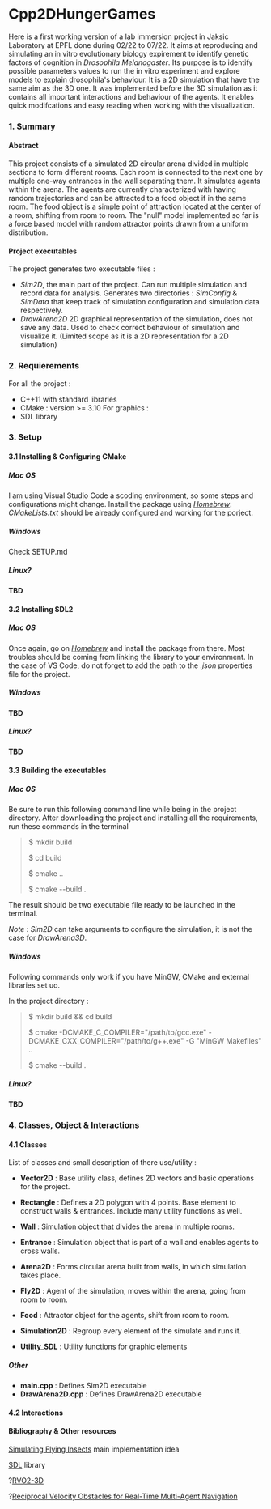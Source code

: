 # Cpp2DHungerGames

Here is a first working version of a lab immersion project in Jaksic Laboratory at EPFL done during 02/22 to 07/22. It aims at reproducing and simulating an in vitro evolutionary biology expirement to identify genetic factors of cognition in *Drosophila Melanogaster*. Its purpose is to identify possible parameters values to run the in vitro experiment and explore models to explain drosophila's behaviour. It is a 2D simulation that have the same aim as the 3D one. It was implemented before the 3D simulation as it contains all important interactions and behaviour of the agents. It enables quick modifcations and easy reading when working with the visualization.

### 1. Summary

#### Abstract

This project consists of a simulated 2D circular arena divided in multiple sections to form different rooms. Each room is connected to the next one by multiple one-way entrances in the wall separating them. It simulates agents within the arena. The agents are currently characterized with having random trajectories and can be attracted to a food object if in the same room. The food object is a simple point of attraction located at the center of a room, shifting from room to room. The "null" model implemented so far is a force based model with random attractor points drawn from a uniform distribution.

#### Project executables

The project generates two executable files :

- *Sim2D*, the main part of the project. Can run multiple simulation and record data for analysis. Generates two directories : *SimConfig* & *SimData* that keep track of simulation configuration and simulation data respectively. 
- *DrawArena2D* 2D graphical representation of the simulation, does not save any data. Used to check correct behaviour of simulation and visualize it. (Limited scope as it is a 2D representation for a 2D simulation)

### 2. Requierements

For all the project : 
- C++11 with standard libraries
- CMake : version >= 3.10
For graphics :
- SDL library

### 3. Setup

#### 3.1 Installing & Configuring CMake

##### Mac OS

I am using Visual Studio Code a scoding environment, so some steps and configurations might change. Install the package using *[Homebrew](https://brew.sh/)*. *CMakeLists.txt* should be already configured and working for the porject.

##### Windows 

Check SETUP.md

##### Linux?

**TBD**

#### 3.2 Installing SDL2

##### Mac OS

Once again, go on *[Homebrew](https://brew.sh/)* and install the package from there. Most troubles should be coming from linking the library to your environment. In the case of VS Code, do not forget to add the path to the *.json* properties file for the project. 

##### Windows

**TBD**

##### Linux? 

**TBD**

#### 3.3 Building the executables

##### Mac OS

Be sure to run this following command line while being in the project directory.
After downloading the project and installing all the requirements, run these commands in the terminal

> $ mkdir build
> 
> $ cd build
>
> $ cmake ..
>
> $ cmake --build .

The result should be two executable file ready to be launched in the terminal. 

*Note* : *Sim2D* can take arguments to configure the simulation, it is not the case for *DrawArena3D*.

##### Windows

Following commands only work if you have MinGW, CMake and external libraries set uo.

In the project directory :

> $ mkdir build && cd build 
>
> $ cmake -DCMAKE_C_COMPILER="/path/to/gcc.exe" -DCMAKE_CXX_COMPILER="/path/to/g++.exe" -G "MinGW Makefiles" ..
>
> $ cmake --build .

##### Linux? 

**TBD**

### 4. Classes, Object & Interactions

#### 4.1 Classes

List of classes and small description of there use/utility :

- **Vector2D** : Base utility class, defines 2D vectors and basic operations for the project.
- **Rectangle** : Defines a 2D polygon with 4 points. Base element to construct walls & entrances. Include many utility functions as well.
- **Wall** : Simulation object that divides the arena in multiple rooms.
- **Entrance** : Simulation object that is part of a wall and enables agents to cross walls.
- **Arena2D**  : Forms circular arena built from walls, in which simulation takes place.
- **Fly2D** : Agent of the simulation, moves within the arena, going from room to room.
- **Food** : Attractor object for the agents, shift from room to room.
- **Simulation2D** : Regroup every element of the simulate and runs it.

- **Utility_SDL** : Utility functions for graphic elements



##### Other

- **main.cpp** : Defines Sim2D executable
- **DrawArena2D.cpp** : Defines DrawArena2D executable

#### 4.2 Interactions





#### Bibliography & Other resources

[Simulating Flying Insects](https://journals.plos.org/plosone/article?id=10.1371/journal.pone.0155698#sec025) main implementation idea

[SDL](https://www.libsdl.org/) library

?[RVO2-3D](https://github.com/snape/RVO2-3D) 

?[Reciprocal Velocity Obstacles for Real-Time Multi-Agent Navigation](https://gamma.cs.unc.edu/RVO/icra2008.pdf)